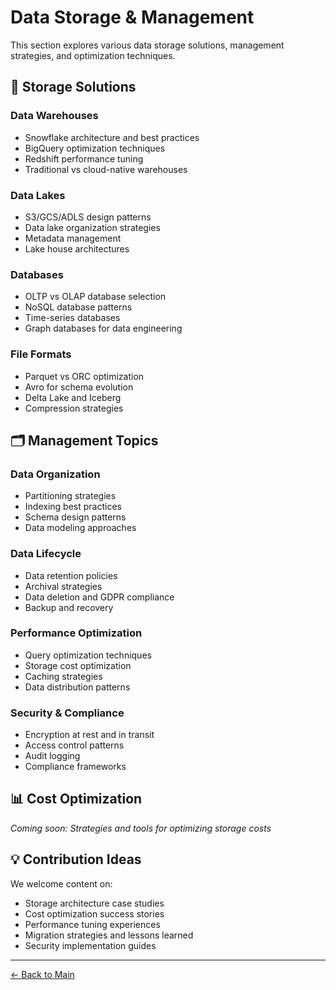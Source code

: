 # Data Storage & Management

This section explores various data storage solutions, management strategies, and optimization techniques.

## 💾 Storage Solutions

### Data Warehouses
- Snowflake architecture and best practices
- BigQuery optimization techniques
- Redshift performance tuning
- Traditional vs cloud-native warehouses

### Data Lakes
- S3/GCS/ADLS design patterns
- Data lake organization strategies
- Metadata management
- Lake house architectures

### Databases
- OLTP vs OLAP database selection
- NoSQL database patterns
- Time-series databases
- Graph databases for data engineering

### File Formats
- Parquet vs ORC optimization
- Avro for schema evolution
- Delta Lake and Iceberg
- Compression strategies

## 🗂️ Management Topics

### Data Organization
- Partitioning strategies
- Indexing best practices
- Schema design patterns
- Data modeling approaches

### Data Lifecycle
- Data retention policies
- Archival strategies
- Data deletion and GDPR compliance
- Backup and recovery

### Performance Optimization
- Query optimization techniques
- Storage cost optimization
- Caching strategies
- Data distribution patterns

### Security & Compliance
- Encryption at rest and in transit
- Access control patterns
- Audit logging
- Compliance frameworks

## 📊 Cost Optimization

*Coming soon: Strategies and tools for optimizing storage costs*

## 💡 Contribution Ideas

We welcome content on:
- Storage architecture case studies
- Cost optimization success stories
- Performance tuning experiences
- Migration strategies and lessons learned
- Security implementation guides

---

[← Back to Main](../README.md)
